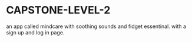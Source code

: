# CAPSTONE-LEVEL-2
an app called mindcare with soothing sounds and fidget essentinal. with a sign up and log in page. 
